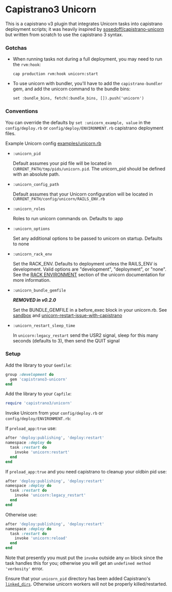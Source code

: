 # Capistrano3 Unicorn

This is a capistrano v3 plugin that integrates Unicorn tasks into capistrano deployment scripts; it was heavily inspired by [sosedoff/capistrano-unicorn](https://github.com/sosedoff/capistrano-unicorn) but written from scratch to use the capistrano 3 syntax.

### Gotchas

- When running tasks not during a full deployment, you may need to run the `rvm:hook`:

    `cap production rvm:hook unicorn:start`

- To use unicorn with bundler, you'll have to add the `capistrano-bundler` gem, and add the unicorn command to the bundle bins:
    
    `set :bundle_bins, fetch(:bundle_bins, []).push('unicorn')`

### Conventions

You can override the defaults by `set :unicorn_example, value` in the `config/deploy.rb` or `config/deploy/ENVIRONMENT.rb` capistrano deployment files.

Example Unicorn config [examples/unicorn.rb](https://github.com/tablexi/capistrano3-unicorn/blob/master/examples/unicorn.rb)

- `:unicorn_pid`

    Default assumes your pid file will be located in `CURRENT_PATH/tmp/pids/unicorn.pid`. The unicorn_pid should be defined with an absolute path.

- `:unicorn_config_path`

    Default assumes that your Unicorn configuration will be located in `CURRENT_PATH/config/unicorn/RAILS_ENV.rb`

- `:unicorn_roles`

    Roles to run unicorn commands on. Defaults to :app

- `:unicorn_options`

    Set any additional options to be passed to unicorn on startup. Defaults to none

- `:unicorn_rack_env`

    Set the RACK_ENV. Defaults to deployment unless the RAILS_ENV is development. Valid options are "development", "deployment", or "none". See the [RACK ENVIRONMENT](http://unicorn.bogomips.org/unicorn_1.html) section of the unicorn documentation for more information.

- `:unicorn_bundle_gemfile`

    ***REMOVED in v0.2.0***

    Set the BUNDLE_GEMFILE in a before_exec block in your unicorn.rb. See [sandbox](http://unicorn.bogomips.org/Sandbox.html) and [unicorn-restart-issue-with-capistrano](https://stackoverflow.com/questions/8330577/unicorn-restart-issue-with-capistrano)

- `:unicorn_restart_sleep_time`

    In `unicorn:legacy_restart` send the USR2 signal, sleep for this many seconds (defaults to 3), then send the QUIT signal

### Setup

Add the library to your `Gemfile`:

```ruby
group :development do
  gem 'capistrano3-unicorn'
end
```

Add the library to your `Capfile`:

```ruby
require 'capistrano3/unicorn'
```

Invoke Unicorn from your `config/deploy.rb` or `config/deploy/ENVIRONMENT.rb`:

If `preload_app:true` use:

```ruby
after 'deploy:publishing', 'deploy:restart'
namespace :deploy do
  task :restart do
    invoke 'unicorn:restart'
  end
end
```

If `preload_app:true` and you need capistrano to cleanup your oldbin pid use:

```ruby
after 'deploy:publishing', 'deploy:restart'
namespace :deploy do
  task :restart do
    invoke 'unicorn:legacy_restart'
  end
end
```

Otherwise use:

```ruby
after 'deploy:publishing', 'deploy:restart'
namespace :deploy do
  task :restart do
    invoke 'unicorn:reload'
  end
end
```

Note that presently you must put the `invoke` outside any `on` block since the task handles this for you; otherwise you will get an `undefined method 'verbosity'` error.

Ensure that your `unicorn_pid` directory has been added Capistrano's [`linked_dirs`](http://capistranorb.com/documentation/getting-started/configuration/#variables). Otherwise unicorn workers will not be properly killed/restarted.
